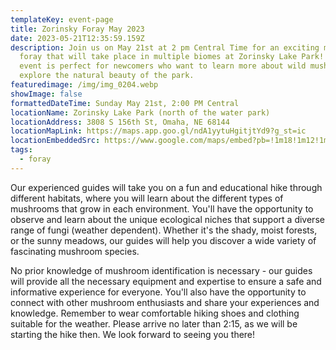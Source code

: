 ```yaml
---
templateKey: event-page
title: Zorinsky Foray May 2023
date: 2023-05-21T12:35:59.159Z
description: Join us on May 21st at 2 pm Central Time for an exciting mushroom
  foray that will take place in multiple biomes at Zorinsky Lake Park! This
  event is perfect for newcomers who want to learn more about wild mushrooms and
  explore the natural beauty of the park.
featuredimage: /img/img_0204.webp
showImage: false
formattedDateTime: Sunday May 21st, 2:00 PM Central
locationName: Zorinsky Lake Park (north of the water park)
locationAddress: 3808 S 156th St, Omaha, NE 68144
locationMapLink: https://maps.app.goo.gl/ndA1yytuHgitjtYd9?g_st=ic
locationEmbeddedSrc: https://www.google.com/maps/embed?pb=!1m18!1m12!1m3!1d3000.8318494043833!2d-96.1621558247128!3d41.22543470602631!2m3!1f0!2f0!3f0!3m2!1i1024!2i768!4f13.1!3m3!1m2!1s0x8793f16594d7959d%3A0xf233a9e8eec13f91!2sZorinsky%20Lake%20Park!5e0!3m2!1sen!2sus!4v1682772643847!5m2!1sen!2sus
tags:
  - foray
---
```

Our experienced guides will take you on a fun and educational hike through different habitats, where you will learn about the different types of mushrooms that grow in each environment. You'll have the opportunity to observe and learn about the unique ecological niches that support a diverse range of fungi (weather dependent). Whether it's the shady, moist forests, or the sunny meadows, our guides will help you discover a wide variety of fascinating mushroom species.

No prior knowledge of mushroom identification is necessary - our guides will provide all the necessary equipment and expertise to ensure a safe and informative experience for everyone. You'll also have the opportunity to connect with other mushroom enthusiasts and share your experiences and knowledge. Remember to wear comfortable hiking shoes and clothing suitable for the weather. Please arrive no later than 2:15, as we will be starting the hike then. We look forward to seeing you there!